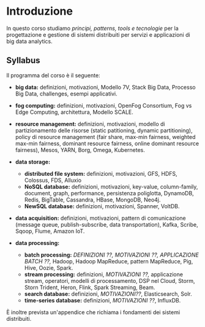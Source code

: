 # Introduzione
In questo corso studiamo *principi, patterns, tools e tecnologie* per la progettazione e gestione di sistemi distribuiti per servizi e applicazioni di big data analytics.


## Syllabus
Il programma del corso è il seguente:

* **big data:** definizioni, motivazioni, Modello 7V, Stack Big Data, Processo Big Data, challenges, esempi applicativi.

* **fog computing:** definizioni, motivazioni, OpenFog Consortium, Fog vs Edge Computing, architettura, Modello SCALE.

* **resource management:** definizioni, motivazioni, modello di partizionamento delle risorse (static patitioning, dynamic partitioning), policy di resource management (fair share, max-min fairness, weighted max-min fairness, dominant resource fairness, online dominant resource fairness), Mesos, YARN, Borg, Omega, Kubernetes.

* **data storage:**
  * **distributed file system:** definizioni, motivazioni, GFS, HDFS, Colossus, FDS, Alluxio
  * **NoSQL database:** definizioni, motivazioni, key-value, column-family, document, graph, performance, persistenza poliglotta, DynamoDB, Redis, BigTable, Cassandra, HBase, MongoDB, Neo4j.
  * **NewSQL database:** definizioni, motivazioni, Spanner, VoltDB.

* **data acquisition:** definizioni, motivazioni, pattern di comunicazione (message queue, publish-subscribe, data transportation), Kafka, Scribe, Sqoop, Flume, Amazon IoT.

* **data processing:**
  * **batch processing:** *DEFINIZIONI ??, MOTIVAZIONI ??, APPLICAZIONE BATCH ??,* Hadoop, Hadoop MapReduce, pattern MapReduce, Pig, Hive, Oozie, Spark.
  * **stream processing:** definizioni, *MOTIVAZIONI ??,* applicazione stream, operatori, modelli di processamento, DSP nel Cloud, Storm, Storn Trident, Heron, Flink, Spark Streaming, Beam.
  * **search database:** definizioni, *MOTIVAZIONI??*, Elasticsearch, Solr.
  * **time-series database:** definizioni, *MOTIVAZIONI ??*, InfluxDB.

È inoltre prevista un'appendice che richiama i fondamenti dei sistemi distribuiti.
